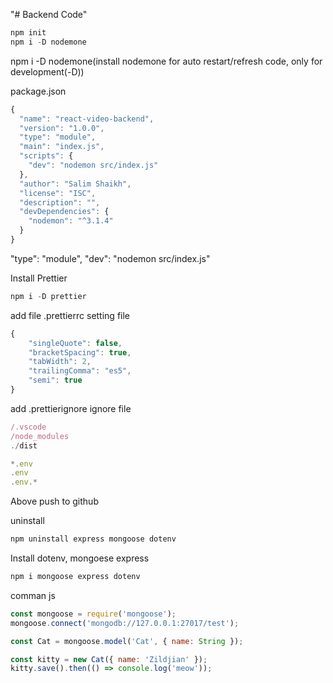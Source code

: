 "# Backend Code" 

````js
npm init
npm i -D nodemone
````
npm i -D nodemone(install nodemone for auto restart/refresh code, only for development(-D))

package.json
````js
{
  "name": "react-video-backend",
  "version": "1.0.0",
  "type": "module",
  "main": "index.js",
  "scripts": {
    "dev": "nodemon src/index.js"
  },
  "author": "Salim Shaikh",
  "license": "ISC",
  "description": "",
  "devDependencies": {
    "nodemon": "^3.1.4"
  }
}

````
"type": "module",
"dev": "nodemon src/index.js"


Install Prettier
````js
npm i -D prettier
````
add file .prettierrc setting file
````js
{
    "singleQuote": false,
    "bracketSpacing": true,
    "tabWidth": 2,
    "trailingComma": "es5",
    "semi": true
}
````

add .prettierignore ignore file
````js
/.vscode
/node_modules
./dist

*.env
.env
.env.*
````
Above push to github

uninstall
````js
npm uninstall express mongoose dotenv
````

Install dotenv, mongoese express
````js
npm i mongoose express dotenv
````

comman js
````js
const mongoose = require('mongoose');
mongoose.connect('mongodb://127.0.0.1:27017/test');

const Cat = mongoose.model('Cat', { name: String });

const kitty = new Cat({ name: 'Zildjian' });
kitty.save().then(() => console.log('meow'));
````